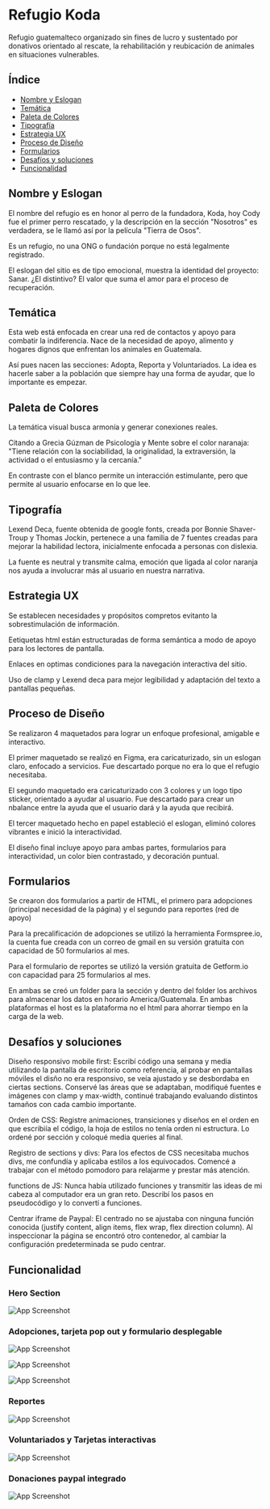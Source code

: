 # Refugio Koda

Refugio guatemalteco organizado sin fines de lucro y sustentado por donativos orientado al rescate, la rehabilitación y reubicación de animales en situaciones vulnerables.




## Índice

- [Nombre y Eslogan](#nombre-y-eslogan)
- [Temática](#tematica)
- [Paleta de Colores](#paleta-de-colores)
- [Tipografía](#tipografia)
- [Estrategia UX](#estrategia-ux)
- [Proceso de Diseño](#proceso-de-diseño)
- [Formularios](#formularios)
- [Desafíos y soluciones](#desafios-y-soluciones)
- [Funcionalidad](#funcionalidad)
## Nombre y Eslogan 

El nombre del refugio es en honor al perro de la fundadora, Koda, hoy Cody fue el primer perro rescatado, y la descripción en la sección "Nosotros" es verdadera, se le llamó así por la película "Tierra de Osos".

Es un refugio, no una ONG o fundación porque no está legalmente registrado.

El eslogan del sitio es de tipo emocional, muestra la identidad del proyecto: Sanar. ¿El distintivo? El valor que suma el amor para el proceso de recuperación.

## Temática

Esta web está enfocada en crear una red de contactos y apoyo para combatir la indiferencia. Nace de la necesidad de apoyo, alimento y hogares dignos que enfrentan los animales en Guatemala.

Así pues nacen las secciones: Adopta, Reporta y Voluntariados. La idea es hacerle saber a la población que siempre hay una forma de ayudar, que lo importante es empezar.


## Paleta de Colores

La temática visual busca armonía y generar conexiones reales.

Citando a Grecia Gúzman de Psicología y Mente sobre el color naranaja: "Tiene relación con la sociabilidad, la originalidad, la extraversión, la actividad o el entusiasmo y la cercanía."

En contraste con el blanco permite un interacción estimulante, pero que permite al usuario enfocarse en lo que lee.

## Tipografía

Lexend Deca, fuente obtenida de google fonts, creada por Bonnie Shaver-Troup y Thomas Jockin, pertenece a una familia de 7 fuentes creadas para mejorar la habilidad lectora, inicialmente enfocada a personas con dislexia.

La fuente es neutral y transmite calma, emoción que ligada al color naranja nos ayuda a involucrar más al usuario en nuestra narrativa.

## Estrategia UX

Se establecen necesidades y propósitos compretos evitanto la sobrestimulación de información.

Eetiquetas html están estructuradas de forma semántica a modo de apoyo para los lectores de pantalla. 

Enlaces en optimas condiciones para la navegación interactiva del sitio.

Uso de clamp y Lexend deca para mejor legibilidad y adaptación del texto a pantallas pequeñas.

## Proceso de Diseño

Se realizaron 4 maquetados para lograr un enfoque profesional, amigable e interactivo.

El primer maquetado se realizó en Figma, era caricaturizado, sin un eslogan claro, enfocado a servicios. Fue descartado porque no era lo que el refugio necesitaba.

El segundo maquetado era caricaturizado con 3 colores y un logo tipo sticker, orientado a ayudar al usuario. Fue descartado para crear un nbalance entre la ayuda que el usuario dará y la ayuda que recibirá.

El tercer maquetado hecho en papel estableció el eslogan, eliminó colores vibrantes e inició la interactividad.

El diseño final incluye apoyo para ambas partes, formularios para interactividad, un color bien contrastado, y decoración puntual.

## Formularios

Se crearon dos formularios a partir de HTML, el primero para adopciones (principal necesidad de la página) y el segundo para reportes (red de apoyo)

Para la precalificación de adopciones se utilizó la herramienta Formspree.io, la cuenta fue creada con un correo de gmail en su versión gratuita con capacidad de 50 formularios al mes.

Para el formulario de reportes se utilizó la versión gratuita de Getform.io con capacidad para 25 formularios al mes.

En ambas se creó un folder para la sección y dentro del folder los archivos para almacenar los datos en horario America/Guatemala. En ambas plataformas el host es la plataforma no el html para ahorrar tiempo en la carga de la web.

## Desafíos y soluciones

Diseño responsivo mobile first: Escribí código una semana y media utilizando la pantalla de escritorio como referencia, al probar en pantallas móviles el disño no era responsivo, se veía ajustado y se desbordaba en ciertas sections. Conservé las áreas que se adaptaban, modifiqué fuentes e imágenes con clamp y max-width, continué trabajando evaluando distintos tamaños con cada cambio importante.

Orden de CSS: Registre animaciones, transiciones y diseños en el orden en que escribiía el código, la hoja de estilos no tenía orden ni estructura. Lo ordené por sección y coloqué media queries al final.

Registro de sections y divs: Para los efectos de CSS necesitaba muchos divs, me confundía y aplicaba estilos a los equivocados. Comencé a trabajar con el método pomodoro para relajarme y prestar más atención.

functions de JS: Nunca había utilizado funciones y transmitir las ideas de mi cabeza al computador era un gran reto. Describí los pasos en pseudocódigo y lo convertí a funciones.

Centrar iframe de Paypal: El centrado no se ajustaba con ninguna función conocida (justify content, align items, flex wrap, flex direction column). Al inspeccionar la página se encontró otro contenedor, al cambiar la configuración predeterminada se pudo centrar.



## Funcionalidad

### Hero Section

![App Screenshot](/Images/Img_Readme/Herosection.png)

### Adopciones, tarjeta pop out y formulario desplegable

![App Screenshot](Images/Img_Readme/SecciondeAdopcion.png)

![App Screenshot](Images/Img_Readme/Tarjetadesplegable.png)

![App Screenshot](Images/Img_Readme/preaplicacion.png)


### Reportes

![App Screenshot](Images/Img_Readme/Reportes.png)

### Voluntariados y Tarjetas interactivas

![App Screenshot](Images/Img_Readme/Tarjetasinteractivas.png)

### Donaciones paypal integrado

![App Screenshot](Images/Img_Readme/Donaciones.png)


